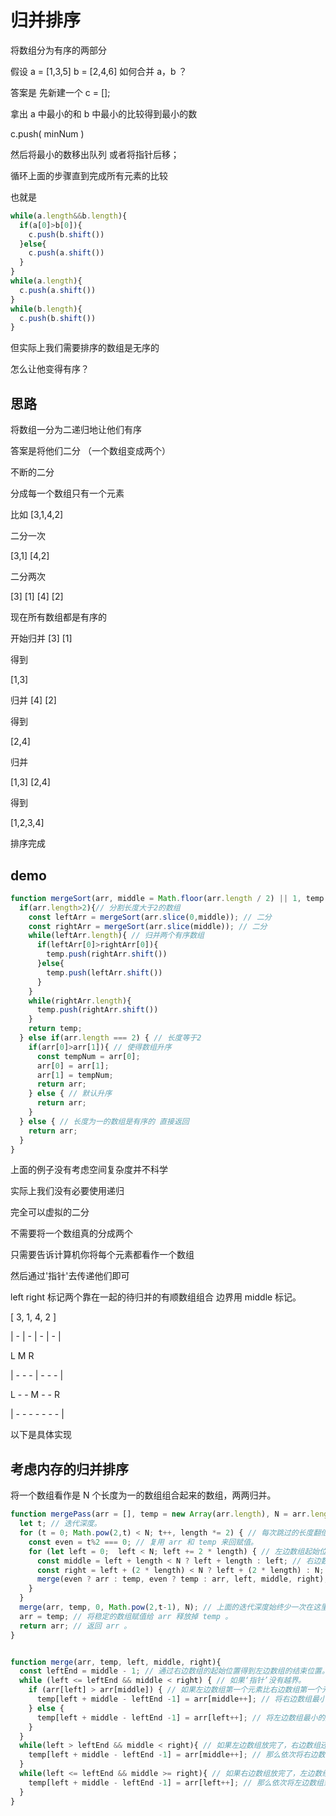 # 归并排序

将数组分为有序的两部分

假设 a = [1,3,5] b = [2,4,6] 如何合并 a，b ？

答案是 先新建一个 c = [];

拿出 a 中最小的和 b 中最小的比较得到最小的数

c.push( minNum )

然后将最小的数移出队列 或者将指针后移；

循环上面的步骤直到完成所有元素的比较

也就是

```js
while(a.length&&b.length){
  if(a[0]>b[0]){
    c.push(b.shift())
  }else{
    c.push(a.shift())
  }
}
while(a.length){
  c.push(a.shift())
}
while(b.length){
  c.push(b.shift())
}
```

但实际上我们需要排序的数组是无序的

怎么让他变得有序？

## 思路

将数组一分为二递归地让他们有序

答案是将他们二分 （一个数组变成两个）

不断的二分

分成每一个数组只有一个元素

比如 [3,1,4,2]

二分一次

[3,1] [4,2]

二分两次

[3] [1] [4] [2]

现在所有数组都是有序的

开始归并 [3] [1]

得到

[1,3]

归并 [4] [2]

得到

[2,4]

归并

[1,3] [2,4]

得到

[1,2,3,4]

排序完成

## demo
```js
function mergeSort(arr, middle = Math.floor(arr.length / 2) || 1, temp = []){
  if(arr.length>2){// 分割长度大于2的数组
    const leftArr = mergeSort(arr.slice(0,middle)); // 二分
    const rightArr = mergeSort(arr.slice(middle)); // 二分
    while(leftArr.length){ // 归并两个有序数组
      if(leftArr[0]>rightArr[0]){
        temp.push(rightArr.shift())
      }else{
        temp.push(leftArr.shift())
      }
    }
    while(rightArr.length){
      temp.push(rightArr.shift())
    }
    return temp;
  } else if(arr.length === 2) { // 长度等于2
    if(arr[0]>arr[1]){ // 使得数组升序
      const tempNum = arr[0];
      arr[0] = arr[1];
      arr[1] = tempNum;
      return arr;
    } else { // 默认升序
      return arr; 
    }
  } else { // 长度为一的数组是有序的 直接返回
    return arr;
  }
}
```

上面的例子没有考虑空间复杂度并不科学

实际上我们没有必要使用递归

完全可以虚拟的二分

不需要将一个数组真的分成两个

只需要告诉计算机你将每个元素都看作一个数组

然后通过'指针'去传递他们即可

left right 标记两个靠在一起的待归并的有顺数组组合 边界用 middle 标记。

[ 3,  1,  4,  2 ]

| - | - | - | - |

L M R

| - - - | - - - |

L - - M - - R

| - - - - - - - |


以下是具体实现

## 考虑内存的归并排序

将一个数组看作是 N 个长度为一的数组组合起来的数组，两两归并。

```js
function mergePass(arr = [], temp = new Array(arr.length), N = arr.length, length = 1){ // 将每个元素看作是相邻的数组长度为1。
  let t; // 迭代深度。
  for (t = 0; Math.pow(2,t) < N; t++, length *= 2) { // 每次跳过的长度翻倍。
    const even = t%2 === 0; // 复用 arr 和 temp 来回赋值。
    for (let left = 0;  left < N; left += 2 * length) { // 左边数组起始位置 left 从0开始。
      const middle = left + length < N ? left + length : left; // 右边数组起始位置 middle 就是left + 一个数组长度length 但是不要超过 N 。
      const right = left + (2 * length) < N ? left + (2 * length) : N; // 右边界 right 就是 left + 两个数组长度。
      merge(even ? arr : temp, even ? temp : arr, left, middle, right); // 合并每两个相邻的数组。
    }
  }
  merge(arr, temp, 0, Math.pow(2,t-1), N); // 上面的迭代深度始终少一次在这里补足。
  arr = temp; // 将稳定的数组赋值给 arr 释放掉 temp 。
  return arr; // 返回 arr 。
}


function merge(arr, temp, left, middle, right){
  const leftEnd = middle - 1; // 通过右边数组的起始位置得到左边数组的结束位置。
  while (left <= leftEnd && middle < right) { // 如果‘指针’没有越界。
    if (arr[left] > arr[middle]) { // 如果左边数组第一个元素比右边数组第一个元素大。
      temp[left + middle - leftEnd -1] = arr[middle++]; // 将右边数组最小的放入有序数组 temp（初始值为空)。
    } else {
      temp[left + middle - leftEnd -1] = arr[left++]; // 将左边数组最小的放入有序数组 temp（初始值为空)。
    }
  }
  while(left > leftEnd && middle < right){ // 如果左边数组放完了，右边数组还有元素。
    temp[left + middle - leftEnd -1] = arr[middle++]; // 那么依次将右边数组剩余的元素放入 temp 。
  }
  while(left <= leftEnd && middle >= right){ // 如果右边数组放完了，左边数组还有元素
    temp[left + middle - leftEnd -1] = arr[left++]; // 那么依次将左边数组剩余的元素放入 temp 。
  }
}
```